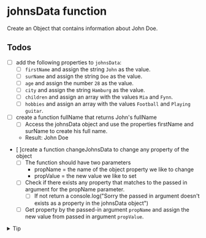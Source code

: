 # johnsData function

Create an Object that contains information about John Doe.

## Todos

- [ ] add the following properties to `johnsData`:
  - [ ] `firstName` and assign the string `John` as the value.
  - [ ] `surName` and assign the string `Doe` as the value.
  - [ ] `age` and assign the number `28` as the value.
  - [ ] `city` and assign the string `Hamburg` as the value.
  - [ ] `children` and assign an array with the values `Mia` and `Fynn`.
  - [ ] `hobbies` and assign an array with the values `Football` and `Playing guitar`.
- [ ] create a function fullName that returns John's fullName
  - [ ] Access the johnsData object and use the properties firstName and surName to create his full name.
  - Result: John Doe
- [ ]create a function changeJohnsData to change any property of the object
  - [ ] The function should have two parameters
    - propName = the name of the object property we like to change
    - propValue = the new value we like to set
  - [ ] Check if there exists any property that matches to the passed in argument for the propName parameter.
    - [ ] If not return a console.log("Sorry the passed in argument doesn't exists as a property in the johnsData object")
  - [ ] Get property by the passed-in argument `propName` and assign the new value from passed in argument `propValue`.

<details>
 <summary>Tip</summary>
 - [Property accessors aka Computed Member Access Operator](https://developer.mozilla.org/en-US/docs/Web/JavaScript/Reference/Operators/Property_Accessors)
</details>
